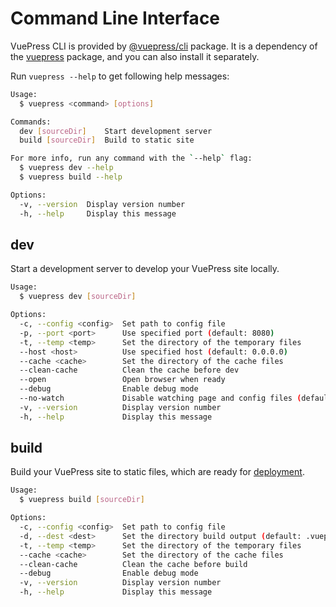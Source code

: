 # Command Line Interface

VuePress CLI is provided by [@vuepress/cli](https://www.npmjs.com/package/@vuepress/cli) package. It is a dependency of the [vuepress](https://www.npmjs.com/package/vuepress) package, and you can also install it separately.

Run `vuepress --help` to get following help messages:

```sh
Usage:
  $ vuepress <command> [options]

Commands:
  dev [sourceDir]    Start development server
  build [sourceDir]  Build to static site

For more info, run any command with the `--help` flag:
  $ vuepress dev --help
  $ vuepress build --help

Options:
  -v, --version  Display version number 
  -h, --help     Display this message
```

## dev

Start a development server to develop your VuePress site locally.

```sh
Usage:
  $ vuepress dev [sourceDir]

Options:
  -c, --config <config>  Set path to config file 
  -p, --port <port>      Use specified port (default: 8080) 
  -t, --temp <temp>      Set the directory of the temporary files 
  --host <host>          Use specified host (default: 0.0.0.0) 
  --cache <cache>        Set the directory of the cache files 
  --clean-cache          Clean the cache before dev 
  --open                 Open browser when ready 
  --debug                Enable debug mode 
  --no-watch             Disable watching page and config files (default: true)
  -v, --version          Display version number 
  -h, --help             Display this message
```

## build

Build your VuePress site to static files, which are ready for [deployment](../guide/deployment.md).

```sh
Usage:
  $ vuepress build [sourceDir]

Options:
  -c, --config <config>  Set path to config file 
  -d, --dest <dest>      Set the directory build output (default: .vuepress/dist) 
  -t, --temp <temp>      Set the directory of the temporary files 
  --cache <cache>        Set the directory of the cache files 
  --clean-cache          Clean the cache before build 
  --debug                Enable debug mode 
  -v, --version          Display version number 
  -h, --help             Display this message
```
